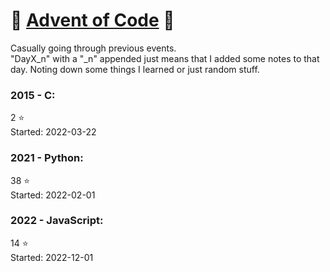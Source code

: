# :christmas_tree: [Advent of Code](https://adventofcode.com/) :sparkler:

Casually going through previous events.\
"DayX_n" with a "_n" appended just means that I added some notes to that day.
Noting down some things I learned or just random stuff.

### 2015 - C:
2 :star:\
Started: 2022-03-22

### 2021 - Python:
38 :star:\
Started: 2022-02-01

### 2022 - JavaScript:
14 :star:\
Started: 2022-12-01